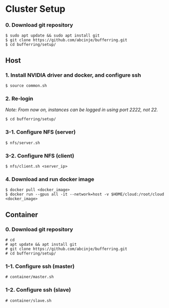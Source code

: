 # Cluster Setup

### 0. Download git repository
```
$ sudo apt update && sudo apt install git
$ git clone https://github.com/abcinje/bufferring.git
$ cd bufferring/setup/
```

## Host

### 1. Install NVIDIA driver and docker, and configure ssh
```
$ source common.sh
```

### 2. Re-login
_Note: From now on, instances can be logged in using port 2222, not 22._
```
$ cd bufferring/setup/
```

### 3-1. Configure NFS (server)
```
$ nfs/server.sh
```

### 3-2. Configure NFS (client)
```
$ nfs/client.sh <server_ip>
```

### 4. Download and run docker image
```
$ docker pull <docker_image>
$ docker run --gpus all -it --network=host -v $HOME/cloud:/root/cloud <docker_image>
```

## Container

### 0. Download git repository
```
# cd
# apt update && apt install git
# git clone https://github.com/abcinje/bufferring.git
# cd bufferring/setup/
```

### 1-1. Configure ssh (master)
```
# container/master.sh
```

### 1-2. Configure ssh (slave)
```
# container/slave.sh
```

